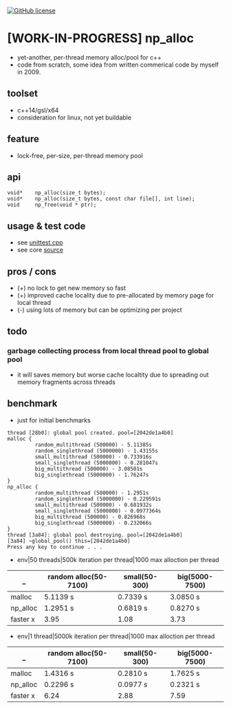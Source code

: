 
[![GitHub license](https://img.shields.io/github/license/icedac/potio.svg?style=flat-square)](./LICENSE)


# [WORK-IN-PROGRESS] np_alloc
- yet-another, per-thread memory alloc/pool for c++
- code from scratch, some idea from written commerical code by myself in 2009.
  
## toolset
- c++14/gsl/x64
- consideration for linux, not yet buildable
 

## feature
- lock-free, per-size, per-thread memory pool
 
## api
```
void*    np_alloc(size_t bytes);
void*    np_alloc(size_t bytes, const char file[], int line);
void     np_free(void * ptr);
```

## usage & test code
- see [unittest.cpp](./test/unittest/UnitTest.cpp)
- see core [source](./src/)
 
## pros / cons
- (+) no lock to get new memory so fast
- (+) improved cache locality due to pre-allocated by memory page for local thread
- (-) using lots of memory but can be optimizing per project
 

## todo
### garbage collecting process from local thread pool to global pool
- it will saves memory but worse cache localtity due to spreading out memory fragments across threads

## benchmark
- just for initial benchmarks

```
thread [28b0]: global pool created. pool=[2042de1a4b0]
malloc {
         random_multithread (500000) - 5.11385s
         random_singlethread (5000000) - 1.43155s
         small_multithread (500000) - 0.733916s
         small_singlethread (5000000) - 0.281047s
         big_multithread (500000) - 3.08501s
         big_singlethread (5000000) - 1.76247s
}
np_alloc {
         random_multithread (500000) - 1.2951s
         random_singlethread (5000000) - 0.229591s
         small_multithread (500000) - 0.681932s
         small_singlethread (5000000) - 0.0977364s
         big_multithread (500000) - 0.826968s
         big_singlethread (5000000) - 0.232066s
}
thread [3a84]: global pool destroying. pool=[2042de1a4b0]
[3a84] ~global_pool() this=[2042de1a4b0]
Press any key to continue . . .
```

- env|50 threads|500k iteration per thread|1000 max alloction per thread
 
_ |random alloc(50-7100) | small(50-300) | big(5000-7500)
---|---|---|---
malloc|5.1139 s|0.7339 s|3.0850 s
np_alloc|1.2951 s|0.6819 s|0.8270 s
faster x|3.95 |1.08|3.73

- env|1 thread|5000k iteration per thread|1000 max alloction per thread

_ | random alloc(50-7100) | small(50-300) | big(5000-7500)
---|---|---|---
malloc | 1.4316 s| 0.2810 s| 1.7625 s
np_alloc | 0.2296 s | 0.0977 s| 0.2321 s
faster x|6.24|2.88|7.59


